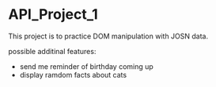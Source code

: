 # API_Project_1

This project is to practice DOM manipulation with JOSN data.

possible additinal features:
- send me reminder of birthday coming up 
- display ramdom facts about cats
 
